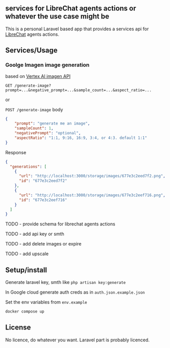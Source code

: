 ## services for LibreChat agents actions or whatever the use case might be

This is a personal Laravel based app that provides a services api for [LibreChat](https://librechat.ai/) agents actions.

## Services/Usage

### Goolge Imagen image generation

based on [Vertex AI imagen API](https://cloud.google.com/vertex-ai/generative-ai/docs/model-reference/imagen-api)

`GET /generate-image?prompt=...&negative_prompt=...&sample_count=...&aspect_ratio=...`

or

`POST /generate-image` body

```json
{
    "prompt": "generate me an image",
    "sampleCount": 1,
    "negativePrompt": "optional",
    "aspectRatio": "1:1, 9:16, 16:9, 3:4, or 4:3. default 1:1"
}
```

Response

```json
{
  "generations": [
    {
      "url": "http://localhost:3000/storage/images/677e3c2eed7f2.png",
      "id": "677e3c2eed7f2"
    },
    {
      "url": "http://localhost:3000/storage/images/677e3c2eef716.png",
      "id": "677e3c2eef716"
    }
  ]
}
```

TODO - provide schema for librechat agents actions

TODO - add api key or smth

TODO - add delete images or expire

TODO - add upscale

## Setup/install

Generate laravel key, smth like `php artisan key:generate`

In Google cloud generate auth creds as in `auth.json.example.json`

Set the env variables from `env.example`
```bash
docker compose up
```

## License

No licence, do whatever you want. Laravel part is probably licenced.
